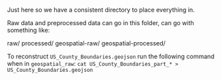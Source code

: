 Just here so we have a consistent directory to place everything in.

Raw data and preprocessed data can go in this folder, can go with something
like:

raw/
processed/
geospatial-raw/
geospatial-processed/

To reconstruct `US_County_Boundaries.geojson` run the following command when in `geospatial_raw`: `cat US_County_Boundaries_part_* > US_County_Boundaries.geojson`
